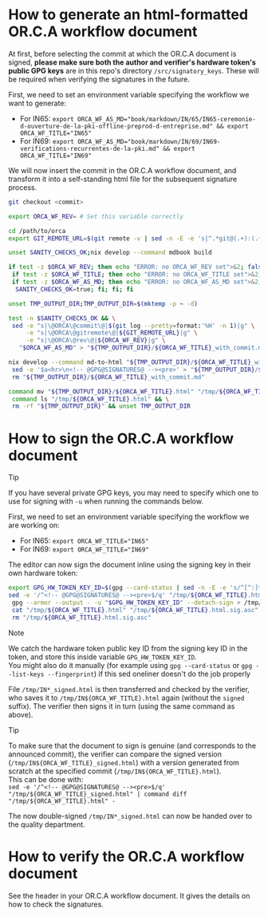 # How to generate an html-formatted OR.C.A workflow document

At first, before selecting the commit at which the OR.C.A document is signed, **please make sure both the author and verifier's hardware token's public GPG keys** are in this repo's directory `/src/signatory_keys`. These will be required when verifying the signatures in the future.

First, we need to set an environment variable specifying the workflow we want to generate:
* For IN65: `export ORCA_WF_AS_MD="book/markdown/IN/65/IN65-ceremonie-d-ouverture-de-la-pki-offline-preprod-d-entreprise.md" && export ORCA_WF_TITLE="IN65"`
* For IN69: `export ORCA_WF_AS_MD="book/markdown/IN/69/IN69-verifications-recurrentes-de-la-pki.md" && export ORCA_WF_TITLE="IN69"`

We will now insert the commit in the OR.C.A workflow document, and transform it into a self-standing html file for the subsequent signature process.

```bash
git checkout <commit>

export ORCA_WF_REV= # Set this variable correctly

cd /path/to/orca
export GIT_REMOTE_URL=$(git remote -v | sed -n -E -e 's|^.*git@(.+):(.+)\.git.*|https://\1/\2|p' -e '1q')

unset SANITY_CHECKS_OK;nix develop --command mdbook build

if test -z $ORCA_WF_REV; then echo "ERROR: no ORCA_WF_REV set">&2; false; else \
 if test -z $ORCA_WF_TITLE; then echo "ERROR: no ORCA_WF_TITLE set">&2; false; else \
 if test -z $ORCA_WF_AS_MD; then echo "ERROR: no ORCA_WF_AS_MD set">&2; false; else \
  SANITY_CHECKS_OK=true; fi; fi; fi

unset TMP_OUTPUT_DIR;TMP_OUTPUT_DIR=$(mktemp -p ~ -d)

test -n $SANITY_CHECKS_OK && \
 sed -e "s|\@ORCA\@commit\@|$(git log --pretty=format:'%H' -n 1)|g" \
     -e "s|\@ORCA\@gitremote\@|${GIT_REMOTE_URL}|g" \
     -e "s|\@ORCA\@rev\@|${ORCA_WF_REV}|g" \
   "$ORCA_WF_AS_MD" > "${TMP_OUTPUT_DIR}/${ORCA_WF_TITLE}_with_commit.md"

nix develop --command md-to-html "${TMP_OUTPUT_DIR}/${ORCA_WF_TITLE}_with_commit.md" "${ORCA_WF_TITLE} rev${ORCA_WF_REV}" | \
 sed -e '$a<hr>\n<!-- @GPG@SIGNATURES@ --><pre>' > "${TMP_OUTPUT_DIR}/${ORCA_WF_TITLE}.html" && \
 rm "${TMP_OUTPUT_DIR}/${ORCA_WF_TITLE}_with_commit.md"

command mv "${TMP_OUTPUT_DIR}/${ORCA_WF_TITLE}.html" "/tmp/${ORCA_WF_TITLE}.html" && \
 command ls "/tmp/${ORCA_WF_TITLE}.html" && \
 rm -rf "${TMP_OUTPUT_DIR}" && unset TMP_OUTPUT_DIR
```

# How to sign the OR.C.A workflow document

> [!Tip]  
> If you have several private GPG keys, you may need to specify which one to use for signing with `-u` when running the commands below.

First, we need to set an environment variable specifying the workflow we are working on:
* For IN65: `export ORCA_WF_TITLE="IN65"`
* For IN69: `export ORCA_WF_TITLE="IN69"`

The editor can now sign the document inline using the signing key in their own hardware token:
```bash
export GPG_HW_TOKEN_KEY_ID=$(gpg --card-status | sed -n -E -e 's/^[^:]*sign[^:]*:[[:blank:]]*((:?[[:xdigit:]]{4}[[:blank:]]*){10})/\1/pi')
sed -e '/^<!-- @GPG@SIGNATURES@ --><pre>$/q' "/tmp/${ORCA_WF_TITLE}.html" | \
 gpg --armor --output - -u "$GPG_HW_TOKEN_KEY_ID" --detach-sign > /tmp/${ORCA_WF_TITLE}.html.sig.asc && \
 cat "/tmp/${ORCA_WF_TITLE}.html" "/tmp/${ORCA_WF_TITLE}.html.sig.asc" > "/tmp/${ORCA_WF_TITLE}_signed.html" && \
 rm "/tmp/${ORCA_WF_TITLE}.html.sig.asc"
```

> [!Note]  
> We catch the hardware token public key ID from the signing key ID in the token, and store this inside variable `GPG_HW_TOKEN_KEY_ID`.  
> You might also do it manually (for example using `gpg --card-status` or `gpg --list-keys --fingerprint`) if this sed oneliner doesn't do the job properly


File `/tmp/IN*_signed.html` is then transferred and checked by the verifier, who saves it to `/tmp/IN${ORCA_WF_TITLE}.html` again (without the `signed` suffix). The verifier then signs it in turn (using the same command as above).

> [!Tip]  
> To make sure that the document to sign is genuine (and corresponds to the announced commit), the verifier can compare the signed version (`/tmp/IN${ORCA_WF_TITLE}_signed.html`) with a version generated from scratch at the specified commit (`/tmp/IN${ORCA_WF_TITLE}.html`).  
> This can be done with:  
> `sed -e '/^<!-- @GPG@SIGNATURES@ --><pre>$/q' "/tmp/${ORCA_WF_TITLE}_signed.html" | command diff "/tmp/${ORCA_WF_TITLE}.html" -`

The now double-signed `/tmp/IN*_signed.html` can now be handed over to the quality department.

# How to verify the OR.C.A workflow document

See the header in your OR.C.A workflow document. It gives the details on how to check the signatures.
